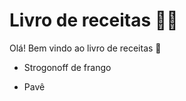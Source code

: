 # Livro de receitas :woman_cook:

Olá! Bem vindo ao livro de receitas :wave:

- Strogonoff de frango

- Pavê

  